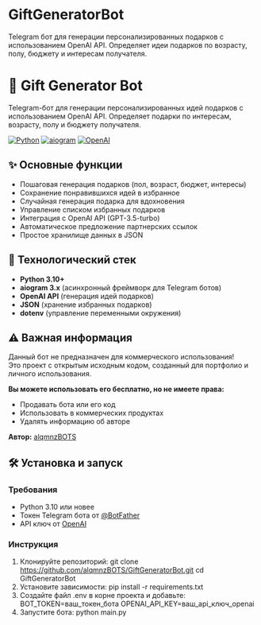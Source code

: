 # GiftGeneratorBot
Telegram бот для генерации персонализированных подарков с использованием OpenAI API. Определяет идеи подарков по возрасту, полу, бюджету и интересам получателя.
# 🎁 Gift Generator Bot

Telegram-бот для генерации персонализированных идей подарков с использованием OpenAI API. Определяет подарки по интересам, возрасту, полу и бюджету получателя.

[![Python](https://img.shields.io/badge/Python-3.10%2B-blue)](https://python.org)
[![aiogram](https://img.shields.io/badge/aiogram-3.x-green)](https://aiogram.dev)
[![OpenAI](https://img.shields.io/badge/OpenAI-GPT--3.5-purple)](https://openai.com)

## ✨ Основные функции

- Пошаговая генерация подарков (пол, возраст, бюджет, интересы)
- Сохранение понравившихся идей в избранное
- Случайная генерация подарка для вдохновения
- Управление списком избранных подарков
- Интеграция с OpenAI API (GPT-3.5-turbo)
- Автоматическое предложение партнерских ссылок
- Простое хранилище данных в JSON

## 🚀 Технологический стек

- **Python 3.10+**
- **aiogram 3.x** (асинхронный фреймворк для Telegram ботов)
- **OpenAI API** (генерация идей подарков)
- **JSON** (хранение избранных подарков)
- **dotenv** (управление переменными окружения)

## ⚠️ Важная информация

Данный бот не предназначен для коммерческого использования!  
Это проект с открытым исходным кодом, созданный для портфолио и личного использования.

**Вы можете использовать его бесплатно, но не имеете права:**
- Продавать бота или его код
- Использовать в коммерческих продуктах
- Удалять информацию об авторе

**Автор:** [alqmnzBOTS](https://github.com/alqmnzBOTS)

## 🛠 Установка и запуск

### Требования
- Python 3.10 или новее
- Токен Telegram бота от [@BotFather](https://t.me/BotFather)
- API ключ от [OpenAI](https://platform.openai.com/)

### Инструкция

1. Клонируйте репозиторий:
git clone https://github.com/alqmnzBOTS/GiftGeneratorBot.git
cd GiftGeneratorBot
2. Установите зависимости:
pip install -r requirements.txt
3. Создайте файл .env в корне проекта и добавьте:
BOT_TOKEN=ваш_токен_бота
OPENAI_API_KEY=ваш_api_ключ_openai
4. Запустите бота:
python main.py

